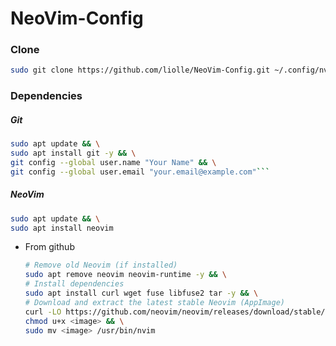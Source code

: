 # NeoVim-Config

### Clone
```bash
sudo git clone https://github.com/liolle/NeoVim-Config.git ~/.config/nvim
```

### Dependencies

##### Git 
```bash
sudo apt update && \
sudo apt install git -y && \
git config --global user.name "Your Name" && \
git config --global user.email "your.email@example.com"```
```

##### NeoVim 
```bash
sudo apt update && \
sudo apt install neovim
```
- From github
  ```bash
  # Remove old Neovim (if installed)
  sudo apt remove neovim neovim-runtime -y && \
  # Install dependencies
  sudo apt install curl wget fuse libfuse2 tar -y && \
  # Download and extract the latest stable Neovim (AppImage)
  curl -LO https://github.com/neovim/neovim/releases/download/stable/<image> && \
  chmod u+x <image> && \
  sudo mv <image> /usr/bin/nvim 
  ```
